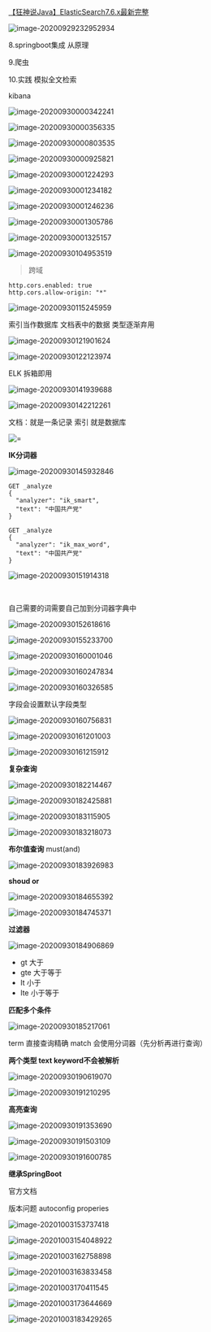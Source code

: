 [【狂神说Java】ElasticSearch7.6.x最新完整](https://www.bilibili.com/video/BV17a4y1x7zq?from=search&seid=15394082642132477196)

![image-20200929232952934](C:\Users\pc-hone\images\image-20200929232952934.png)

8.springboot集成 从原理

9.爬虫

10.实践   模拟全文检索

kibana

![image-20200930000342241](C:\Users\pc-hone\images\image-20200930000342241.png)

![image-20200930000356335](C:\Users\pc-hone\images\image-20200930000356335.png)

![image-20200930000803535](C:\Users\pc-hone\images\image-20200930000803535.png)

![image-20200930000925821](C:\Users\pc-hone\images\image-20200930000925821.png)

![image-20200930001224293](C:\Users\pc-hone\images\image-20200930001224293.png)

![image-20200930001234182](C:\Users\pc-hone\images\image-20200930001234182.png)

![image-20200930001246236](C:\Users\pc-hone\images\image-20200930001246236.png)

![image-20200930001305786](C:\Users\pc-hone\images\image-20200930001305786.png)

![image-20200930001325157](C:\Users\pc-hone\images\image-20200930001325157.png)

![image-20200930104953519](C:\Users\pc-hone\images\image-20200930104953519.png)



> 跨域

```
http.cors.enabled: true
http.cors.allow-origin: "*"
```

![image-20200930115245959](C:\Users\pc-hone\images\image-20200930115245959.png)



索引当作数据库     文档表中的数据    类型逐渐弃用

![image-20200930121901624](C:\Users\pc-hone\images\image-20200930121901624.png)

![image-20200930122123974](C:\Users\pc-hone\images\image-20200930122123974.png)

ELK 拆箱即用

![image-20200930141939688](C:\Users\pc-hone\images\image-20200930141939688.png)

![image-20200930142212261](C:\Users\pc-hone\images\image-20200930142212261.png)

文档：就是一条记录   索引 就是数据库



![=](C:\Users\pc-hone\images\image-20200930145057826.png)

**IK分词器**

![image-20200930145932846](C:\Users\pc-hone\images\image-20200930145932846.png)

```
GET _analyze
{
  "analyzer": "ik_smart",
  "text": "中国共产党"
}

GET _analyze
{
  "analyzer": "ik_max_word",
  "text": "中国共产党"
}
```

![image-20200930151914318](C:\Users\pc-hone\images\image-20200930151914318.png)

​	

自己需要的词需要自己加到分词器字典中

![image-20200930152618616](C:\Users\pc-hone\images\image-20200930152618616.png)

![image-20200930155233700](C:\Users\pc-hone\images\image-20200930155233700.png)

![image-20200930160001046](C:\Users\pc-hone\images\image-20200930160001046.png)

![image-20200930160247834](C:\Users\pc-hone\images\image-20200930160247834.png)

![image-20200930160326585](C:\Users\pc-hone\images\image-20200930160326585.png)

字段会设置默认字段类型

![image-20200930160756831](C:\Users\pc-hone\images\image-20200930160756831.png)

![image-20200930161201003](C:\Users\pc-hone\images\image-20200930161201003.png)

![image-20200930161215912](C:\Users\pc-hone\images\image-20200930161215912.png)

**复杂查询**

![image-20200930182214467](C:\Users\pc-hone\images\image-20200930182214467.png)

![image-20200930182425881](C:\Users\pc-hone\images\image-20200930182425881.png)

![image-20200930183115905](C:\Users\pc-hone\images\image-20200930183115905.png)

![image-20200930183218073](C:\Users\pc-hone\images\image-20200930183218073.png)

**布尔值查询**   must(and)

![image-20200930183926983](C:\Users\pc-hone\images\image-20200930183926983.png)

**shoud or**

![image-20200930184655392](C:\Users\pc-hone\images\image-20200930184655392.png)

![image-20200930184745371](C:\Users\pc-hone\images\image-20200930184745371.png)

**过滤器**

![image-20200930184906869](C:\Users\pc-hone\images\image-20200930184906869.png)

- gt 大于
- gte  大于等于
- lt 小于
- lte 小于等于

**匹配多个条件**

![image-20200930185217061](C:\Users\pc-hone\images\image-20200930185217061.png)

term 直接查询精确    match 会使用分词器（先分析再进行查询）

**两个类型  text   keyword不会被解析**

![image-20200930190619070](C:\Users\pc-hone\images\image-20200930190619070.png)

![image-20200930191210295](C:\Users\pc-hone\images\image-20200930191210295.png)

**高亮查询**

![image-20200930191353690](C:\Users\pc-hone\images\image-20200930191353690.png)

![image-20200930191503109](C:\Users\pc-hone\images\image-20200930191503109.png)

![image-20200930191600785](C:\Users\pc-hone\images\image-20200930191600785.png)

**继承SpringBoot** 

官方文档

版本问题  autoconfig     properies



![image-20201003153737418](C:\Users\pc-hone\images\image-20201003153737418.png)

![image-20201003154048922](C:\Users\pc-hone\images\image-20201003154048922.png)

![image-20201003162758898](C:\Users\pc-hone\images\image-20201003162758898.png)

![image-20201003163833458](C:\Users\pc-hone\images\image-20201003163833458.png)

![image-20201003170411545](C:\Users\pc-hone\images\image-20201003170411545.png)

![image-20201003173644669](C:\Users\pc-hone\images\image-20201003173644669.png)



![image-20201003183429265](C:\Users\pc-hone\images\image-20201003183429265.png)